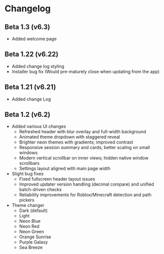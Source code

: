 # Changelog

## Beta 1.3 (v6.3)

- Added welcome page

## Beta 1.22 (v6.22)

- Added change log styling
- Installer bug fix (Would pre-maturely close when updating from the app)

## Beta 1.21 (v6.21)

- Added change Log

## Beta 1.2 (v6.2)

- Added various UI changes
  - Refreshed header with blur overlay and full-width background
  - Animated theme dropdown with staggered reveal
  - Brighter neon themes with gradients; improved contrast
  - Responsive session summary and cards; better scaling on small windows
  - Modern vertical scrollbar on inner views; hidden native window scrollbars
  - Settings layout aligned with main page width
- Slight bug fixes
  - Fixed fullscreen header layout issues
  - Improved updater version handling (decimal compare) and unified batch-driven checks
  - Reliability improvements for Roblox/Minecraft detection and path pickers
- Theme changer
  - Dark (default)
  - Light
  - Neon Blue
  - Neon Red
  - Neon Green
  - Orange Sunrise
  - Purple Galaxy
  - Sea Breeze